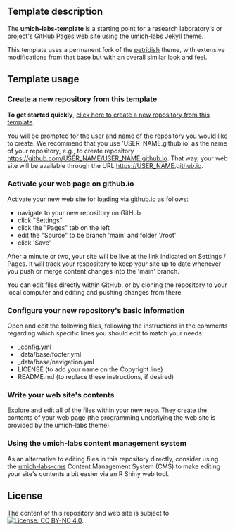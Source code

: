 ## Template description

The **umich-labs-template** is a starting point for a research laboratory's or project's 
[GitHub Pages](https://docs.github.com/en/pages/getting-started-with-github-pages/about-github-pages) 
web site using the [umich-labs](https://github.com/wilsonte-umich/umich-labs) Jekyll theme.

This template uses a permanent fork of the [petridish](https://github.com/peterdesmet/petridish) theme, with extensive modifications from that base but with an overall similar look and feel.

## Template usage

### Create a new repository from this template

**To get started quickly**, [click here to create a new repository from this template](https://github.com/wilsonte-umich/umich-labs-template/generate).

You will be prompted for the user and name of the repository you would like to create.
We recommend that you use 'USER_NAME.github.io' as the name of your repository, e.g., to create repository https://github.com/USER_NAME/USER_NAME.github.io.
That way, your web site will be available through the URL https://USER_NAME.github.io.
  
### Activate your web page on github.io
  
Activate your new web site for loading via github.io as follows:

- navigate to your new repository on GitHub
- click "Settings"
- click the "Pages" tab on the left
- edit the "Source" to be branch 'main' and folder '/root'
- click 'Save'
  
After a minute or two, your site will be live at the link indicated on
Settings / Pages.  It will track your respository to keep your site up
to date whenever you push or merge content changes into the 'main' branch.

You can edit files directly within GitHub, or by cloning the repository
to your local computer and editing and pushing changes from there.

### Configure your new repository's basic information

Open and edit the following files, following the instructions in the comments
regarding which specific lines you should edit to match your needs:

- _config.yml
- _data/base/footer.yml
- _data/base/navigation.yml
- LICENSE (to add your name on the Copyright line)
- README.md (to replace these instructions, if desired)

### Write your web site's contents

Explore and edit all of the files within
your new repo. They create the contents of your web page (the
programming underlying the web site is provided by the umich-labs theme).

### Using the umich-labs content management system

As an alternative to editing files in this repository directly,
consider using the 
[umich-labs-cms](https://github.com/wilsonte-umich/umich-labs-cms)
Content Management System (CMS) to 
make editing your site's contents a bit easier via an R Shiny web tool.

## License

The content of this repository and web site is subject to
[![License: CC BY-NC 4.0](https://img.shields.io/badge/License-CC%20BY--NC%204.0-lightgrey.svg)](https://creativecommons.org/licenses/by-nc/4.0/).
